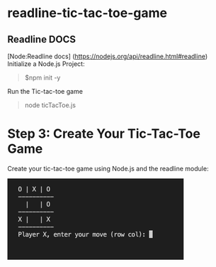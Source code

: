 # readline-tic-tac-toe-game

## Readline DOCS

 [Node:Readline docs] (https://nodejs.org/api/readline.html#readline)
Initialize a Node.js Project:


> $npm init -y


Run the Tic-tac-toe game 

> node ticTacToe.js

# Step 3: Create Your Tic-Tac-Toe Game


Create your tic-tac-toe game using Node.js and the readline module:

![Game on Terminal](assets/Screenshot%202023-11-30%20at%2012.08.53%20AM.png)
